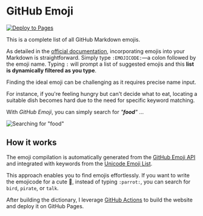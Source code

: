# GitHub Emoji

[![Deploy to Pages](https://img.shields.io/github/actions/workflow/status/marcomontalbano/github-emoji/gh-pages.yaml?style=for-the-badge&logo=github&label=deploy%20to%20pages)](https://github.com/marcomontalbano/github-emoji/actions/workflows/gh-pages.yaml)

This is a complete list of all GitHub Markdown emojis.

As detailed in the [official documentation](https://docs.github.com/en/get-started/writing-on-github/getting-started-with-writing-and-formatting-on-github/basic-writing-and-formatting-syntax#using-emojis), incorporating emojis into your Markdown is straightforward. Simply type `:EMOJICODE:`—a colon followed by the emoji name. Typing `:` will prompt a list of suggested emojis and this **list is dynamically filtered as you type**.

Finding the ideal emoji can be challenging as it requires precise name input.

For instance, if you're feeling hungry but can't decide what to eat, locating a suitable dish becomes hard due to the need for specific keyword matching.

With _GitHub Emoji_, you can simply search for _"**food**"_ …

![Searching for "food"](https://github.com/marcomontalbano/github-emoji/assets/1681269/a49db760-a205-48e9-b314-7d0b27aace92)

## How it works

The emoji compilation is automatically generated from the [GitHub Emoji API](https://api.github.com/emojis) and integrated with keywords from the [Unicode Emoji List](https://www.unicode.org/emoji/charts/emoji-list.html).

This approach enables you to find emojis effortlessly. If you want to write the emojicode for a cute :parrot:, instead of typing `:parrot:`, you can search for `bird`, `pirate`, or `talk`.

After building the dictionary, I leverage [GitHub Actions](https://github.com/marcomontalbano/github-emoji/actions) to build the website and deploy it on GitHub Pages.